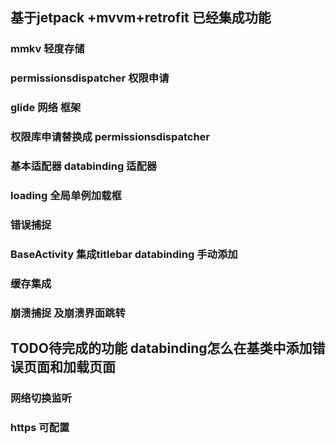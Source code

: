 

## 基于jetpack +mvvm+retrofit 已经集成功能
### mmkv 轻度存储
### permissionsdispatcher 权限申请
### glide 网络 框架
### 权限库申请替换成 permissionsdispatcher
### 基本适配器  databinding 适配器
### loading 全局单例加载框 
### 错误捕捉
### BaseActivity 集成titlebar databinding 手动添加
### 缓存集成
### 崩溃捕捉 及崩溃界面跳转

## TODO待完成的功能 databinding怎么在基类中添加错误页面和加载页面
### 网络切换监听
### https 可配置



        
 
